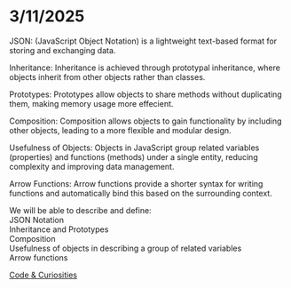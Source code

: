 # **3/11/2025**

JSON: (JavaScript Object Notation) is a lightweight text-based format for storing and exchanging data.

Inheritance: Inheritance is achieved through prototypal inheritance, where objects inherit from other objects rather than classes.

Prototypes: Prototypes allow objects to share methods without duplicating them, making memory usage more effecient.

Composition: Composition allows objects to gain functionality by including other objects, leading to a more flexible and modular design.

Usefulness of Objects: Objects in JavaScript group related variables (properties) and functions (methods) under a single entity, reducing complexity and improving data management.

Arrow Functions: Arrow functions provide a shorter syntax for writing functions and automatically bind this based on the surrounding context.

We will be able to describe and define: <br> JSON Notation <br> Inheritance and Prototypes <br> Composition <br> Usefulness of objects in describing a group of related variables <br> Arrow functions

[Code & Curiosities](https://sidequests.onrender.com/Blog/2025/Kadarius/)
